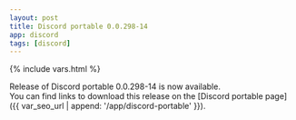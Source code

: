 ```yaml
---
layout: post
title: Discord portable 0.0.298-14
app: discord
tags: [discord]
---
```

{% include vars.html %}

Release of Discord portable 0.0.298-14 is now available.<br />
You can find links to download this release on the [Discord portable page]({{ var_seo_url | append: '/app/discord-portable' }}).